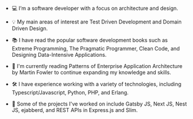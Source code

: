 - 💻 I’m a software developer with a focus on architecture and design.

- 💡 My main areas of interest are Test Driven Development and Domain Driven Design.

- 📚 I have read the popular software development books such as Extreme Programming, The Pragmatic Programmer, Clean Code, and Designing Data-Intensive Applications.

- 📖 I'm currently reading Patterns of Enterprise Application Architecture by Martin Fowler to continue expanding my knowledge and skills.

- 🛠 I have experience working with a variety of technologies, including Typescript/Javascript, Python, PHP, and Erlang.

- 🎯 Some of the projects I've worked on include Gatsby JS, Next JS, Nest JS, ejabberd, and REST APIs in Express.js and Slim<PHP>.

<!---
supekarnikhil/supekarnikhil is a ✨ special ✨ repository because its `README.md` (this file) appears on your GitHub profile.
You can click the Preview link to take a look at your changes.
--->
